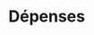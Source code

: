 # Dépenses































































































































